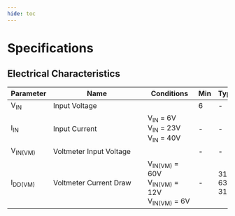 ```yaml
---
hide: toc
---
```


# Specifications

## Electrical Characteristics

| Parameter          | <div style="width:200px">Name</div> | <div style="width:100px">Conditions</div>                                       | Min | Typical               | Max                  | Unit |
| ------------------ | ----------------------------------- | ------------------------------------------------------------------------------- | --- | --------------------- | -------------------- | ---- |
| V<sub>IN</sub>     | Input Voltage                       |                                                                                 | 6   | -                     | 40                   | V    |
| I<sub>IN</sub>     | Input Current                       | V<sub>IN</sub> = 6V<br>V<sub>IN</sub> = 23V<br>V<sub>IN</sub> = 40V             | -   | -                     | 5.30<br>1.40<br>0.82 | A    |
| V<sub>IN(VM)</sub> | Voltmeter Input Voltage             |                                                                                 | -   | -                     | 60                   | V    |
| I<sub>DD(VM)</sub> | Voltmeter Current Draw              | V<sub>IN(VM)</sub> = 60V<br>V<sub>IN(VM)</sub> = 12V<br>V<sub>IN(VM)</sub> = 6V | -   | 315.8<br>63.2<br>31.6 | -                    | µA   |